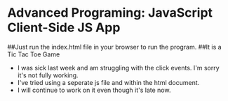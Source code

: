 # Advanced Programing: JavaScript Client-Side JS App

##Just run the index.html file in your browser to run the program.
##It is a Tic Tac Toe Game
- I was sick last week and am struggling with the click events.  I'm sorry it's not fully working.
- I've tried using a seperate js file and within the html document.
- I will continue to work on it even though it's late now.